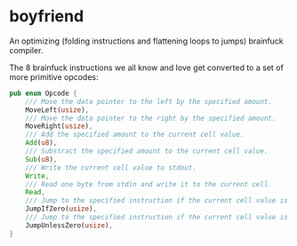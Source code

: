 # boyfriend
An optimizing (folding instructions and flattening loops to jumps) brainfuck compiler.

The 8 brainfuck instructions we all know and love get converted to a set of more primitive opcodes:

```rust
pub enum Opcode {
    /// Move the data pointer to the left by the specified amount.
    MoveLeft(usize),
    /// Move the data pointer to the right by the specified amount.
    MoveRight(usize),
    /// Add the specified amount to the current cell value.
    Add(u8),
    /// Substract the specified amount to the current cell value.
    Sub(u8),
    /// Write the current cell value to stdout.
    Write,
    /// Read one byte from stdin and write it to the current cell.
    Read,
    /// Jump to the specified instruction if the current cell value is 0.
    JumpIfZero(usize),
    /// Jump to the specified instruction if the current cell value is not equal to 0.
    JumpUnlessZero(usize),
}
```

